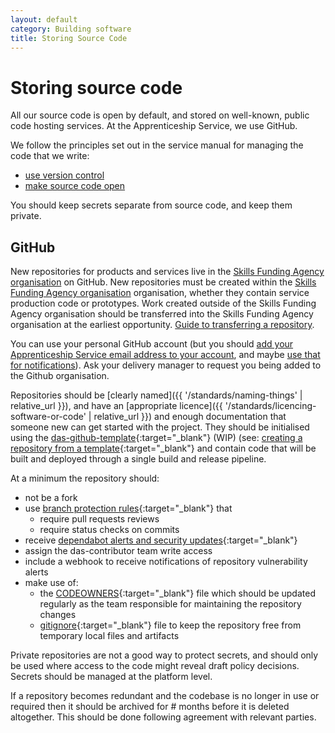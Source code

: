 ```yaml
---
layout: default
category: Building software
title: Storing Source Code
---
```

# Storing source code

All our source code is open by default, and stored on well-known,
public code hosting services. At the Apprenticeship Service, we use GitHub.

We follow the principles set out in the service manual for managing the
code that we write:

- [use version control](https://www.gov.uk/service-manual/technology/maintaining-version-control-in-coding)
- [make source code open](https://www.gov.uk/service-manual/technology/making-source-code-open-and-reusable)

You should keep secrets separate from source code, and keep them private.

## GitHub

New repositories for products and services live in the
[Skills Funding Agency organisation](https://github.com/SkillsFundingAgency)
on GitHub. New repositories must be created within the [Skills Funding Agency organisation](https://github.com/SkillsFundingAgency) organisation, whether they contain service production code or prototypes. Work created outside of the Skills Funding Agency organisation should be transferred into the Skills Funding Agency organisation at the earliest opportunity. [Guide to transferring a repository](https://help.github.com/en/articles/transferring-a-repository).

You can use your personal GitHub account (but you should [add your Apprenticeship Service
email address to your account](https://help.github.com/articles/adding-an-email-address-to-your-github-account/),
and maybe [use that for notifications](https://help.github.com/articles/managing-notification-emails-for-organizations/)).
Ask your delivery manager to request you being added to the Github organisation.

Repositories should be [clearly named]({{ '/standards/naming-things' | relative_url }}),
and have an [appropriate licence]({{ '/standards/licencing-software-or-code' | relative_url }})
and enough documentation that someone new can get started with the
project. They should be initialised using the [das-github-template]{:target="_blank"} (WIP) (see: [creating a repository from a template]{:target="_blank"} and contain code that will be built and deployed through a single build and release pipeline. 

At a minimum the repository should:

- not be a fork
- use [branch protection rules]{:target="_blank"} that
    - require pull requests reviews
    - require status checks on commits
- receive [dependabot alerts and security updates]{:target="_blank"}
- assign the das-contributor team write access
- include a webhook to receive notifications of repository vulnerability alerts
- make use of:
    - the [CODEOWNERS]{:target="_blank"} file which should be updated regularly as the team responsible for maintaining the repository changes
    - [gitignore]{:target="_blank"} file to keep the repository free from temporary local files and artifacts

Private repositories are not a good way to protect secrets, and should only be used where access to the code might reveal draft policy decisions.  Secrets should be managed at the platform level.

If a repository becomes redundant and the codebase is no longer in use or required then it should be archived for # months before it is deleted altogether. This should be done following agreement with relevant parties.

[das-github-template]: https://github.com/SkillsFundingAgency/das-github-template
[creating a repository from a template]: https://help.github.com/en/github/creating-cloning-and-archiving-repositories/creating-a-repository-from-a-template
[branch protection rules]:https://help.github.com/en/github/administering-a-repository/configuring-protected-branches
[dependabot alerts and security updates]: https://help.github.com/en/github/administering-a-repository/managing-security-and-analysis-settings-for-your-repository#enabling-or-disabling-security-and-analysis-features
[CODEOWNERS]: https://help.github.com/en/github/creating-cloning-and-archiving-repositories/about-code-owners
[gitignore]: https://git-scm.com/docs/gitignore